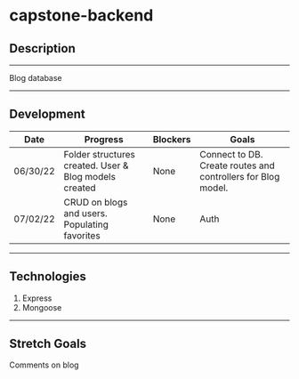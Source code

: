 # capstone-backend


## Description
***
Blog database

***

## Development

Date | Progress | Blockers | Goals |
----- | ----- | -----| ----- |
06/30/22 | Folder structures created. User & Blog models created | None | Connect to DB. Create routes and controllers for Blog model. |
07/02/22 | CRUD on blogs and users. Populating favorites | None | Auth

***

## Technologies 


1. Express 
2. Mongoose 

***

## Stretch Goals
Comments on blog 

